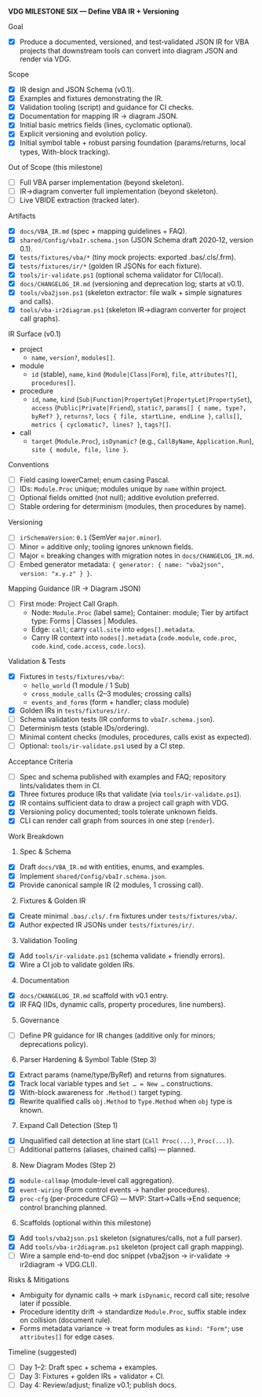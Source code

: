 **VDG MILESTONE SIX — Define VBA IR + Versioning**

Goal
- [x] Produce a documented, versioned, and test‑validated JSON IR for VBA projects that downstream tools can convert into diagram JSON and render via VDG.

Scope
- [x] IR design and JSON Schema (v0.1).
- [x] Examples and fixtures demonstrating the IR.
- [x] Validation tooling (script) and guidance for CI checks.
- [x] Documentation for mapping IR → diagram JSON.
- [x] Initial basic metrics fields (lines, cyclomatic optional).
- [x] Explicit versioning and evolution policy.
- [x] Initial symbol table + robust parsing foundation (params/returns, local types, With-block tracking).

Out of Scope (this milestone)
- [ ] Full VBA parser implementation (beyond skeleton).
- [ ] IR→diagram converter full implementation (beyond skeleton).
- [ ] Live VBIDE extraction (tracked later).

Artifacts
- [x] `docs/VBA_IR.md` (spec + mapping guidelines + FAQ).
- [x] `shared/Config/vbaIr.schema.json` (JSON Schema draft 2020‑12, version 0.1).
- [x] `tests/fixtures/vba/*` (tiny mock projects: exported .bas/.cls/.frm).
- [x] `tests/fixtures/ir/*` (golden IR JSONs for each fixture).
- [x] `tools/ir-validate.ps1` (optional schema validator for CI/local).
- [x] `docs/CHANGELOG_IR.md` (versioning and deprecation log; starts at v0.1).
- [x] `tools/vba2json.ps1` (skeleton extractor: file walk + simple signatures and calls).
- [x] `tools/vba-ir2diagram.ps1` (skeleton IR→diagram converter for project call graphs).

IR Surface (v0.1)
- project
  - `name`, `version?`, `modules[]`.
- module
  - `id` (stable), `name`, `kind` (`Module|Class|Form`), `file`, `attributes?[]`, `procedures[]`.
- procedure
  - `id`, `name`, `kind` (`Sub|Function|PropertyGet|PropertyLet|PropertySet`), `access` (`Public|Private|Friend`), `static?`,
    `params[] { name, type?, byRef? }`, `returns?`, `locs { file, startLine, endLine }`, `calls[]`, `metrics { cyclomatic?, lines? }`, `tags?[]`.
- call
  - `target` (`Module.Proc`), `isDynamic?` (e.g., `CallByName`, `Application.Run`), `site { module, file, line }`.

Conventions
- [ ] Field casing lowerCamel; enum casing Pascal.
- [ ] IDs: `Module.Proc` unique; modules unique by `name` within project.
- [ ] Optional fields omitted (not null); additive evolution preferred.
- [ ] Stable ordering for determinism (modules, then procedures by name).

Versioning
- [ ] `irSchemaVersion`: `0.1` (SemVer `major.minor`).
- [ ] Minor = additive only; tooling ignores unknown fields.
- [ ] Major = breaking changes with migration notes in `docs/CHANGELOG_IR.md`.
- [ ] Embed generator metadata: `{ generator: { name: "vba2json", version: "x.y.z" } }`.

Mapping Guidance (IR → Diagram JSON)
- [ ] First mode: Project Call Graph.
  - Node: `Module.Proc` (label same); Container: module; Tier by artifact type: Forms | Classes | Modules.
  - Edge: `call`; carry `call.site` into `edges[].metadata`.
  - Carry IR context into `nodes[].metadata` (`code.module`, `code.proc`, `code.kind`, `code.access`, `code.locs`).

Validation & Tests
- [x] Fixtures in `tests/fixtures/vba/`:
  - `hello_world` (1 module / 1 Sub)
  - `cross_module_calls` (2–3 modules; crossing calls)
  - `events_and_forms` (form + handler; class module)
- [x] Golden IRs in `tests/fixtures/ir/`.
- [ ] Schema validation tests (IR conforms to `vbaIr.schema.json`).
- [ ] Determinism tests (stable IDs/ordering).
- [ ] Minimal content checks (modules, procedures, calls exist as expected).
- [ ] Optional: `tools/ir-validate.ps1` used by a CI step.

Acceptance Criteria
- [ ] Spec and schema published with examples and FAQ; repository lints/validates them in CI.
- [x] Three fixtures produce IRs that validate (via `tools/ir-validate.ps1`).
- [x] IR contains sufficient data to draw a project call graph with VDG.
- [x] Versioning policy documented; tools tolerate unknown fields.
- [x] CLI can render call graph from sources in one step (`render`).

Work Breakdown
1) Spec & Schema
- [x] Draft `docs/VBA_IR.md` with entities, enums, and examples.
- [x] Implement `shared/Config/vbaIr.schema.json`.
- [x] Provide canonical sample IR (2 modules, 1 crossing call).
2) Fixtures & Golden IR
- [x] Create minimal `.bas/.cls/.frm` fixtures under `tests/fixtures/vba/`.
- [x] Author expected IR JSONs under `tests/fixtures/ir/`.
3) Validation Tooling
 - [x] Add `tools/ir-validate.ps1` (schema validate + friendly errors).
 - [x] Wire a CI job to validate golden IRs.
4) Documentation
 - [x] `docs/CHANGELOG_IR.md` scaffold with v0.1 entry.
 - [x] IR FAQ (IDs, dynamic calls, property procedures, line numbers).
5) Governance
 - [ ] Define PR guidance for IR changes (additive only for minors; deprecations policy).
6) Parser Hardening & Symbol Table (Step 3)
- [x] Extract params (name/type/ByRef) and returns from signatures.
- [x] Track local variable types and `Set … = New …` constructions.
- [x] With-block awareness for `.Method()` target typing.
- [x] Rewrite qualified calls `obj.Method` to `Type.Method` when `obj` type is known.
7) Expand Call Detection (Step 1)
- [x] Unqualified call detection at line start (`Call Proc(...)`, `Proc(...)`).
- [ ] Additional patterns (aliases, chained calls) — planned.
8) New Diagram Modes (Step 2)
- [x] `module-callmap` (module-level call aggregation).
- [x] `event-wiring` (Form control events → handler procedures).
 - [x] `proc-cfg` (per-procedure CFG) — MVP: Start→Calls→End sequence; control branching planned.

6) Scaffolds (optional within this milestone)
- [x] Add `tools/vba2json.ps1` skeleton (signatures/calls, not a full parser).
- [x] Add `tools/vba-ir2diagram.ps1` skeleton (project call graph mapping).
- [ ] Wire a sample end-to-end doc snippet (vba2json → ir-validate → ir2diagram → VDG.CLI).

Risks & Mitigations
- Ambiguity for dynamic calls → mark `isDynamic`, record call site; resolve later if possible.
- Procedure identity drift → standardize `Module.Proc`, suffix stable index on collision (document rule).
- Forms metadata variance → treat form modules as `kind: "Form"`; use `attributes[]` for edge cases.

Timeline (suggested)
- [ ] Day 1–2: Draft spec + schema + examples.
- [ ] Day 3: Fixtures + golden IRs + validator + CI.
- [ ] Day 4: Review/adjust; finalize v0.1; publish docs.
